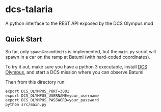 # dcs-talaria
A python interface to the REST API exposed by the DCS Olympus mod

## Quick Start

So far, only `spawnGroundUnits` is implemented, but the `main.py` script will spawn in a car on the ramp at Batumi (with hard-coded coordinates).

To try it out, make sure you have a python 3 executable, install [DCS Olympus](https://github.com/Pax1601/DCSOlympus), and start a DCS mission where you can observe Batumi.

Then from this directory run:

```
export DCS_OLYMPUS_PORT=3001
export DCS_OLYMPUS_USERNAME=your_username
export DCS_OLYMPUS_PASSWORD=your_password
python src/main.py
```
